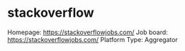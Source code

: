 # stackoverflow

Homepage: https://stackoverflowjobs.com/
Job board: https://stackoverflowjobs.com/
Platform Type: Aggregator